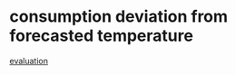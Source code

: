 # consumption deviation from forecasted temperature


[evaluation](https://github.com/jimixxperez/consumption_dev/consumption_dev.ipynb)
